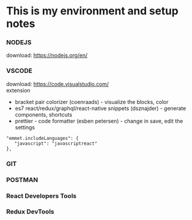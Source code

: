 # This is my environment and setup notes

### NODEJS
download: https://nodejs.org/en/

### VSCODE
download: https://code.visualstudio.com/  
extension  
* bracket pair colorizer (coenraads) - visualize the blocks, color
* es7 react/redux/graphql/react-native snippets (dsznajder) - generate components, shortcuts
* prettier - code formatter (esben petersen) - change in save, edit the settings  

```
"emmet.includeLanguages": {
   "javascript": "javascriptreact"
},
```

### GIT

### POSTMAN

### React Developers Tools

### Redux DevTools



